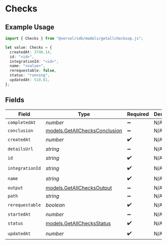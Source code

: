 # Checks

## Example Usage

```typescript
import { Checks } from "@vercel/sdk/models/getallchecksop.js";

let value: Checks = {
  createdAt: 3740.14,
  id: "<id>",
  integrationId: "<id>",
  name: "<value>",
  rerequestable: false,
  status: "running",
  updatedAt: 510.81,
};
```

## Fields

| Field                                                                | Type                                                                 | Required                                                             | Description                                                          |
| -------------------------------------------------------------------- | -------------------------------------------------------------------- | -------------------------------------------------------------------- | -------------------------------------------------------------------- |
| `completedAt`                                                        | *number*                                                             | :heavy_minus_sign:                                                   | N/A                                                                  |
| `conclusion`                                                         | [models.GetAllChecksConclusion](../models/getallchecksconclusion.md) | :heavy_minus_sign:                                                   | N/A                                                                  |
| `createdAt`                                                          | *number*                                                             | :heavy_check_mark:                                                   | N/A                                                                  |
| `detailsUrl`                                                         | *string*                                                             | :heavy_minus_sign:                                                   | N/A                                                                  |
| `id`                                                                 | *string*                                                             | :heavy_check_mark:                                                   | N/A                                                                  |
| `integrationId`                                                      | *string*                                                             | :heavy_check_mark:                                                   | N/A                                                                  |
| `name`                                                               | *string*                                                             | :heavy_check_mark:                                                   | N/A                                                                  |
| `output`                                                             | [models.GetAllChecksOutput](../models/getallchecksoutput.md)         | :heavy_minus_sign:                                                   | N/A                                                                  |
| `path`                                                               | *string*                                                             | :heavy_minus_sign:                                                   | N/A                                                                  |
| `rerequestable`                                                      | *boolean*                                                            | :heavy_check_mark:                                                   | N/A                                                                  |
| `startedAt`                                                          | *number*                                                             | :heavy_minus_sign:                                                   | N/A                                                                  |
| `status`                                                             | [models.GetAllChecksStatus](../models/getallchecksstatus.md)         | :heavy_check_mark:                                                   | N/A                                                                  |
| `updatedAt`                                                          | *number*                                                             | :heavy_check_mark:                                                   | N/A                                                                  |